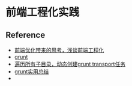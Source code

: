 前端工程化实践
==========

## Reference
* [前端优化带来的思考，浅谈前端工程化](http://www.cnblogs.com/yexiaochai/p/4901341.html)
* [grunt](http://www.gruntjs.net/)
* [遍历所有子目录，动态创建grunt transport任务](http://kyfxbl.iteye.com/blog/1971335)
* [grunt实用总结](http://www.cnblogs.com/chyingp/p/grunt-practical-summary.html)
* 
